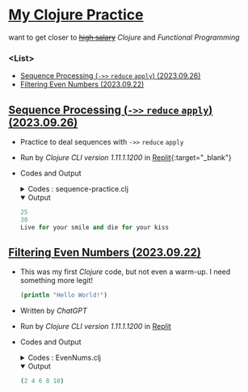 # [My Clojure Practice](../README.md#my-clojure-practice)

want to get closer to [~~high salary~~](https://insights.stackoverflow.com/survey/2021#work-salary) *Clojure* and *Functional Programming*


### \<List>

- [Sequence Processing (`->>` `reduce` `apply`) (2023.09.26)](#sequence-processing---reduce-apply-20230926)
- [Filtering Even Numbers (2023.09.22)](#filtering-even-numbers-20230922)


## [Sequence Processing (`->>` `reduce` `apply`) (2023.09.26)](#list)

- Practice to deal sequences with `->>` `reduce` `apply`
- Run by *Clojure CLI version 1.11.1.1200* in [Replit](https://replit.com/){:target="_blank"}
- Codes and Output
  <details>
    <summary>Codes : sequence-practice.clj</summary>

  ```clojure
  (ns sequence-practice.ns
    (:require [clojure.string :as str]))
  ```
  ```clojure
  (defn odd-sum
    "Calculate the sum of odd numbers in a sequence."
    [numbers]
    (->>
      numbers
      (filter odd?)
      (reduce +)))

  (defn even-sum
    "Calculate the sum of even numbers in a sequence."
    [numbers]
    (reduce +
      (filter even? numbers)))

  (defn concatenate
    "Concatenate multiple strings with spaces in between."
    [& text]
    (apply str/join " " text))
  ```
  ```clojure
  (def num-sequence (range 1 11))
  (def str-sequence ["Live" "for" "your" "smile" "and" "die" "for" "your" "kiss"])
  ```
  ```clojure
  (defn -main
    "Main function to demonstrate sequence processing."
    []
    (println (odd-sum num-sequence))
    (println (even-sum num-sequence))
    (println (concatenate str-sequence)))

  (-main)
  ```
  </details>
  <details open="">
    <summary>Output</summary>

  ```clojure
  25
  30
  Live for your smile and die for your kiss
  ```
  </details>


## [Filtering Even Numbers (2023.09.22)](#list)

- This was my first *Clojure* code, but not even a warm-up. I need something more legit!
  ```clojure
  (println "Hello World!")
  ```
- Written by *ChatGPT*
- Run by *Clojure CLI version 1.11.1.1200* in [Replit](https://replit.com/)
- Codes and Output
  <details>
    <summary>Codes : EvenNums.clj</summary>

  ```clojure
  ; Define a function to filter even numbers
  (defn filter-even [nums]
    ; Use the even? function to filter only even numbers
    (filter even? nums))

  ; Define the input list of numbers
  (def numbers [1 2 3 4 5 6 7 8 9 10])

  ; Use the filter-even function to filter even numbers
  (def even-numbers (filter-even numbers))

  ; Print the result
  (println "Even numbers in the list:")
  (println even-numbers)
  ```
  </details>
  <details open="">
    <summary>Output</summary>

  ```clojure
  (2 4 6 8 10)
  ```
  </details>
